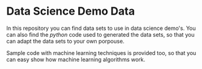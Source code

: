 # Data Science Demo Data
In this repository you can find data sets to use in data science demo's. You can also find the *python* code used to generated the data sets, so that you can adapt the data sets to your own porpouse.

Sample code with machine learning techniques is provided too, so that you can easy show how machine learning algorithms work.
